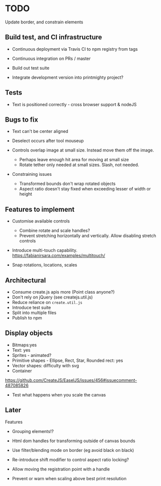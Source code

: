 # TODO

Update border, and constrain elements

## Build test, and CI infrastructure

* Continuous deployment via Travis CI to npm registry from tags
* Continuous integration on PRs / master
* Build out test suite

* Integrate development version into printmighty project?

## Tests

* Text is positioned correctly - cross browser support & nodeJS

## Bugs to fix

* Text can't be center aligned
* Deselect occurs after tool mouseup

* Controls overlap image at small size. Instead move them off the image.
  * Perhaps leave enough hit area for moving at small size
  * Rotate tether only needed at small sizes. Slash, not needed.

* Constraining issues
  * Transformed bounds don't wrap rotated objects
  * Aspect ratio doesn't stay fixed when exceeding lesser of width or height

## Features to implement

* Customise available controls
  * Combine rotate and scale handles?
  * Prevent stretching horizontally and vertically. Allow disabling stretch controls

* Introduce multi-touch capability. https://fabianirsara.com/examples/multitouch/
* Snap rotations, locations, scales

## Architectural

* Consume create.js apis more (Point class anyone?)
* Don't rely on jQuery (see createjs.util.js)
* Reduce reliance on `create.util.js`
* Introduce test suite
* Split into multiple files
* Publish to npm

## Display objects

* Bitmaps:yes
* Text: yes
* Sprites - animated?
* Primitive shapes - Ellipse, Rect, Star, Rounded rect: yes
* Vector shapes: difficulty with svg
* Container

https://github.com/CreateJS/EaselJS/issues/456#issuecomment-487085826

* Test what happens when you scale the canvas

## Later

Features

* Grouping elements!?

* Html dom handles for transforming outside of canvas bounds
* Use filter/blending mode on border (eg avoid black on black)
* Re-introduce shift modifier to control aspect ratio locking?
* Allow moving the registration point with a handle

* Prevent or warn when scaling above best print resolution
